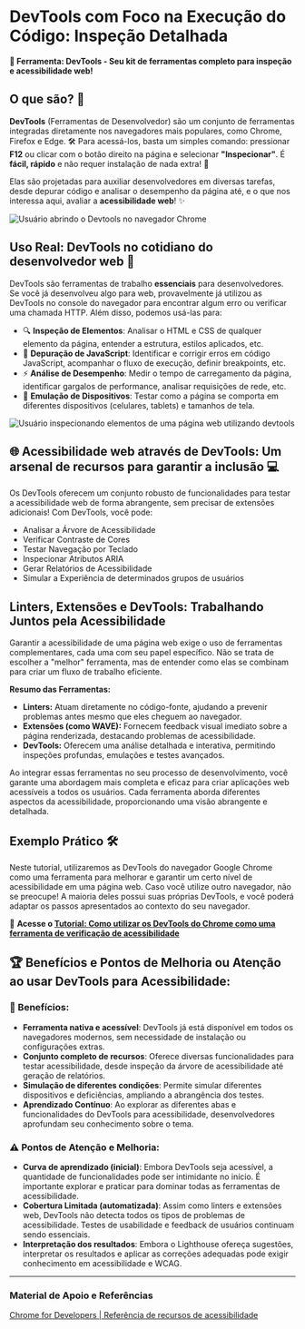# DevTools com Foco na Execução do Código: Inspeção Detalhada

**🧰 Ferramenta: DevTools - Seu kit de ferramentas completo para inspeção e acessibilidade web!**

## O que são? 🤔

**DevTools** (Ferramentas de Desenvolvedor) são um conjunto de ferramentas integradas diretamente nos navegadores mais populares, como Chrome, Firefox e Edge. 🛠️ Para acessá-los, basta um simples comando: pressionar **F12** ou clicar com o botão direito na página e selecionar **"Inspecionar"**. É **fácil, rápido** e não requer instalação de nada extra! 🤩

Elas são projetadas para auxiliar desenvolvedores em diversas tarefas, desde depurar código e analisar o desempenho da página até, e o que nos interessa aqui, avaliar a **acessibilidade web**! ✨

![Usuário abrindo o Devtools no navegador Chrome](../assets/abrindo_devtools.gif)

## Uso Real: DevTools no cotidiano do desenvolvedor web 🚀

DevTools são ferramentas de trabalho **essenciais** para desenvolvedores. Se você já desenvolveu algo para web, provavelmente já utilizou as DevTools no console do navegador para encontrar algum erro ou verificar uma chamada HTTP. Além disso, podemos usá-las para:

*   🔍 **Inspeção de Elementos**: Analisar o HTML e CSS de qualquer elemento da página, entender a estrutura, estilos aplicados, etc.
*   🐞 **Depuração de JavaScript**: Identificar e corrigir erros em código JavaScript, acompanhar o fluxo de execução, definir breakpoints, etc.
*   ⚡ **Análise de Desempenho**: Medir o tempo de carregamento da página, identificar gargalos de performance, analisar requisições de rede, etc.
*   📱 **Emulação de Dispositivos**: Testar como a página se comporta em diferentes dispositivos (celulares, tablets) e tamanhos de tela.

![Usuário inspecionando elementos de uma página web utilizando devtools](../assets/inspecionando_elementos.gif)

## 🌐 Acessibilidade web através de DevTools: Um arsenal de recursos para garantir a inclusão 💻

Os DevTools oferecem um conjunto robusto de funcionalidades para testar a acessibilidade web de forma abrangente, sem precisar de extensões adicionais! Com DevTools, você pode:

* Analisar a Árvore de Acessibilidade
* Verificar Contraste de Cores
* Testar Navegação por Teclado
* Inspecionar Atributos ARIA
* Gerar Relatórios de Acessibilidade
* Simular a Experiência de determinados grupos de usuários

## Linters, Extensões e DevTools: Trabalhando Juntos pela Acessibilidade

Garantir a acessibilidade de uma página web exige o uso de ferramentas complementares, cada uma com seu papel específico. Não se trata de escolher a "melhor" ferramenta, mas de entender como elas se combinam para criar um fluxo de trabalho eficiente. 

**Resumo das Ferramentas:**

* **Linters:** Atuam diretamente no código-fonte, ajudando a prevenir problemas antes mesmo que eles cheguem ao navegador.
* **Extensões (como WAVE):** Fornecem feedback visual imediato sobre a página renderizada, destacando problemas de acessibilidade.
* **DevTools:** Oferecem uma análise detalhada e interativa, permitindo inspeções profundas, emulações e testes avançados.

Ao integrar essas ferramentas no seu processo de desenvolvimento, você garante uma abordagem mais completa e eficaz para criar aplicações web acessíveis a todos os usuários. Cada ferramenta aborda diferentes aspectos da acessibilidade, proporcionando uma visão abrangente e detalhada.

## Exemplo Prático 🛠️

Neste tutorial, utilizaremos as DevTools do navegador Google Chrome como uma ferramenta para melhorar e garantir um certo nível de acessibilidade em uma página web. Caso você utilize outro navegador, não se preocupe! A maioria deles possui suas próprias DevTools, e você poderá adaptar os passos apresentados ao contexto do seu navegador.

🔗 **Acesse o [Tutorial: Como utilizar os DevTools do Chrome como uma ferramenta de verificação de acessibilidade](./tutorials/devtools.md)**

## 🏆 Benefícios e Pontos de Melhoria ou Atenção ao usar DevTools para Acessibilidade:

### 🎉 Benefícios:

*   **Ferramenta nativa e acessível**: DevTools já está disponível em todos os navegadores modernos, sem necessidade de instalação ou configurações extras.
*   **Conjunto completo de recursos**: Oferece diversas funcionalidades para testar acessibilidade, desde inspeção da árvore de acessibilidade até geração de relatórios.
*   **Simulação de diferentes condições**: Permite simular diferentes dispositivos e deficiências, ampliando a abrangência dos testes.
*   **Aprendizado Contínuo**: Ao explorar as diferentes abas e funcionalidades do DevTools para acessibilidade, desenvolvedores aprofundam seu conhecimento sobre o tema.

### ⚠️ Pontos de Atenção e Melhoria:

*   **Curva de aprendizado (inicial)**: Embora DevTools seja acessível, a quantidade de funcionalidades pode ser intimidante no início. É importante explorar e praticar para dominar todas as ferramentas de acessibilidade.
*   **Cobertura Limitada (automatizada)**: Assim como linters e extensões web, DevTools não detecta todos os tipos de problemas de acessibilidade. Testes de usabilidade e feedback de usuários continuam sendo essenciais.
*   **Interpretação dos resultados**: Embora o Lighthouse ofereça sugestões, interpretar os resultados e aplicar as correções adequadas pode exigir conhecimento em acessibilidade e WCAG.
<hr>

### Material de Apoio e Referências

[Chrome for Developers | Referência de recursos de acessibilidade](https://developer.chrome.com/docs/devtools/accessibility/reference?hl=pt-br)

